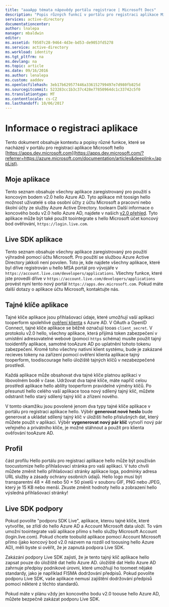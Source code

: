 ```yaml
---
title: "aaaApp témata nápovědy portálu registrace | Microsoft Docs"
description: "Popis různých funkcí v portálu pro registraci aplikace Microsoft hello."
services: active-directory
documentationcenter: 
author: lnalepa
manager: mbaldwin
editor: 
ms.assetid: f0507c28-9464-4d3e-bd53-de9053fd5278
ms.service: active-directory
ms.workload: identity
ms.tgt_pltfrm: na
ms.devlang: na
ms.topic: article
ms.date: 09/16/2016
ms.author: lenalepa
ms.custom: aaddev
ms.openlocfilehash: 3eb17b629577446a336152799497e7d980fb825d
ms.sourcegitcommit: 523283cc1b3c37c428e77850964dc1c33742c5f0
ms.translationtype: MT
ms.contentlocale: cs-CZ
ms.lasthandoff: 10/06/2017
---
```

# <a name="app-registration-reference"></a>Informace o registraci aplikace
Tento dokument obsahuje kontextu a popisy různé funkce, které se nacházejí v portálu pro registraci aplikace Microsoft hello [https://apps.dev.microsoft.com](https://apps.dev.microsoft.com/?referrer=https://azure.microsoft.com/documentation/articles&deeplink=/appList).

## <a name="my-applications"></a>Moje aplikace
Tento seznam obsahuje všechny aplikace zaregistrovaný pro použití s koncovým bodem v2.0 hello Azure AD.  Tyto aplikace mít toosign hello možnost uživatelé s oba osobní účty z účtu Microsoft a pracovní nebo školní účty ze služby Azure Active Directory.  toolearn Další informace o koncového bodu v2.0 hello Azure AD, najdete v našich [v2.0 přehled](active-directory-appmodel-v2-overview.md).  Tyto aplikace může být také použít toointegrate s hello Microsoft účet koncový bod ověřování, `https://login.live.com`.

## <a name="live-sdk-applications"></a>Live SDK aplikace
Tento seznam obsahuje všechny aplikace zaregistrovaný pro použití výhradně pomocí účtu Microsoft.  Pro použití se službou Azure Active Directory jakkoli není povolen.  Toto je, kde najdete všechny aplikace, které byl dříve registrován u hello MSA portál pro vývojáře v `https://account.live.com/developers/applications`.  Všechny funkce, které jste provedli dříve v `https://account.live.com/developers/applications` provést nyní tento nový portál `https://apps.dev.microsoft.com`.  Pokud máte další dotazy o aplikace účtu Microsoft, kontaktujte nás.

## <a name="application-secrets"></a>Tajné klíče aplikace
Tajné klíče aplikace jsou přihlašovací údaje, které umožňují vaší aplikaci tooperform spolehlivé [ověření klienta](http://tools.ietf.org/html/rfc6749#section-2.3) s Azure AD.  V OAuth a OpenID Connect, tajné klíče aplikace se běžně označují tooas `client_secret`.  V protokolu v2.0 hello, všechny aplikace, která přijímá token zabezpečení v umístění adresovatelné webové (pomocí `https` schéma) musíte použít tajný tooidentify aplikace, samotné tooAzure AD po uplatnění tohoto tokenu zabezpečení.  Kromě toho všechny nativní klient systému, bude je zakázané recieves tokeny na zařízení pomocí ověření klienta aplikace tajný tooperform, toodiscourage hello úložiště tajných klíčů v nezabezpečené prostředí.

Každá aplikace může obsahovat dva tajné klíče platnou aplikaci v libovolném bodě v čase.  Udržovat dva tajné klíče, máte napříč celou prostředí aplikace hello ablilty tooperform pravidelné výměny klíčů.  Po přesunutí hello celého vaší aplikace tooa nový sdílený tajný klíč, můžete odstranit hello starý sdílený tajný klíč a zřízení nového.

V tomto okamžiku jsou povolené jenom dva typy tajné klíče aplikace v portálu pro registraci aplikace hello.  Výběr **generovat nové heslo** bude generovat a ukládat sdílený tajný klíč v úložišti hello příslušných dat, který můžete použít v aplikaci.  Výběr **vygenerovat nový pár klíč** vytvoří nový pár veřejného a privátního klíče, je možné stáhnout a použít pro klienta ověřování tooAzure AD.

## <a name="profile"></a>Profil
část profilu Hello portálu pro registraci aplikace hello může být používán toocustomize hello přihlašovací stránka pro vaši aplikaci.  V tuto chvíli můžete změnit hello přihlašovací stránky aplikace loga, podmínky adresa URL služby a zásady ochrany osobních údajů.  Hello logo musí být transparentní 48 × 48 nebo 50 × 50 pixelů v souboru GIF, PNG nebo JPEG, který je 15 KB nebo menší.  Zkuste změnit hodnoty hello a zobrazení hello výsledná přihlašovací stránky!

## <a name="live-sdk-support"></a>Live SDK podpory
Pokud povolíte "podporu SDK Live", aplikace, kterou tajné klíče, které vytvoříte, se zřídí do hello Azure AD a Account Microsoft data uloží.  To vám umožní toointegrate vaší aplikace přímo s hello služby Microsoft Account (login.live.com).  Pokud chcete toobuild aplikace pomocí Account Microsoft přímo (jako koncový bod v2.0 názvem na rozdíl od toousing hello Azure AD), měli byste si ověřit, že je zapnutá podpora Live SDK.

Zakázání podpory Live SDK zajistí, že je tento tajný klíč aplikace hello zapsat pouze do úložiště dat hello Azure AD.  úložiště dat Hello Azure AD zahrnuje předpisy podnikové úrovni, které umožňují ho toomeet nějaké standardy, jako je například FISMA dodržování předpisů.  Pokud povolíte podporu Live SDK, vaše aplikace nemusí zajištění dodržování předpisů pomocí některé z těchto standardů.

Pokud máte v plánu vždy jen koncového bodu v2.0 toouse hello Azure AD, můžete bezpečně zakázat podporu Live SDK.

